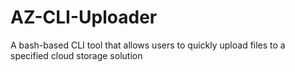# AZ-CLI-Uploader
A bash-based CLI tool that allows users to quickly upload files to a specified cloud storage solution
